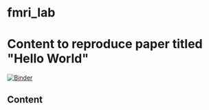 # fmri_lab

# Content to reproduce paper titled "Hello World"
[![Binder](https://mybinder.org/badge_logo.svg)](https://mybinder.org/v2/gh/dr-xenia/fmri_lab/HEAD)
## Content
